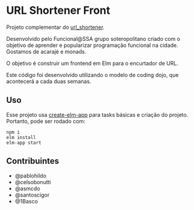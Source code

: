 # URL Shortener Front

Projeto complementar do [url_shortener](https://github.com/funcional-ssa/url_shortener).

Desenvolvido pelo Funcional@SSA grupo soteropolitano criado com o objetivo de aprender e popularizar programação funcional na cidade. Gostamos de acarajé e monads.

O objetivo é construir um frontend em Elm para o encurtador de URL.

Este código foi desenvolvido utilizando o modelo de coding dojo, que acontecerá a cada duas semanas.

## Uso

Esse projeto usa [create-elm-app](https://github.com/halfzebra/create-elm-app) para tasks básicas e criação do projeto. Portanto, pode ser rodado com:

```
npm i
elm install
elm-app start
```

## Contribuintes

- @pablohildo
- @celsobonutti
- @asmcdo
- @santoscigor
- @1Basco 